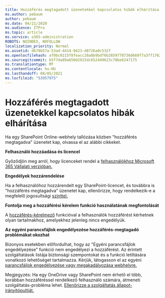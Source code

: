 ```yaml
---
title: Hozzáférés megtagadott üzenetekkel kapcsolatos hibák elhárítása
ms.author: pebaum
author: pebaum
ms.date: 04/21/2020
ms.audience: ITPro
ms.topic: article
ms.service: o365-administration
ROBOTS: NOINDEX, NOFOLLOW
localization_priority: Normal
ms.assetid: d678b57a-53ad-4414-9423-d8726a0c532f
ms.openlocfilehash: af0bc0215f8feacc28a0b9bdf6b2659778736d669f7a3ff17628401e23d5fb6f
ms.sourcegitcommit: b5f7da89a650d2915dc652449623c78be6247175
ms.translationtype: MT
ms.contentlocale: hu-HU
ms.lasthandoff: 08/05/2021
ms.locfileid: "53957975"
---
```

# <a name="troubleshoot-access-denied-messages"></a>Hozzáférés megtagadott üzenetekkel kapcsolatos hibák elhárítása

Ha egy SharePoint Online-webhely tallózása közben "hozzáférés megtagadva" üzenetet kap, olvassa el az alábbi cikkeket.

**Felhasználó hozzáadása és licencel**

Győződjön meg arról, hogy licenceket rendel a [felhasználókhoz Microsoft 365 Vállalati verzióban.](https://docs.microsoft.com/microsoft-365/admin/add-users/add-users)

**Engedélyek hozzárendelése**

Ha a felhasználóhoz hozzárendelt egy SharePoint-licencet, és továbbra is "hozzáférés megtagadva" üzenetet kap, ellenőrizze, hogy rendelkezik-e a megfelelő jogosultsági [szinttel.](https://docs.microsoft.com/sharepoint/understanding-permission-levels)

**Fontolja meg a hozzáférési kérelem funkció használatának megfontolását**

A [hozzáférés-kérelmező](https://support.office.com/article/Set-up-and-manage-access-requests-94B26E0B-2822-49D4-929A-8455698654B3) funkcióval a felhasználók hozzáférést kérhetnek olyan tartalmakhoz, amelyekhez jelenleg nincs engedélyük. 

**Az egyéni parancsfájlok engedélyezése hozzáférés-megtagadó problémákat okozhat**

Bizonyos esetekben előfordulhat, hogy az "Egyéni parancsfájlok engedélyezése" funkció nem engedélyezi a hozzáférést. Az érintett szolgáltatások listája biztonsági szempontokat és a funkció letiltására vonatkozó lehetőséget tartalmazza. Kérjük, látogasson el az egyéni [parancsfájlok engedélyezése vagy megakadályozása webhelyre.](https://docs.microsoft.com/sharepoint/allow-or-prevent-custom-script)

Megjegyzés: Ha egy OneDrive vagy SharePoint nem érhető el több, korábban hozzáféréssel rendelkező felhasználó számára, átmeneti szolgáltatás-probléma lehet. [Ellenőrizze a szolgáltatás állapot-irányítópultját.](https://portal.office.com/adminportal/home#/servicehealth)


  

